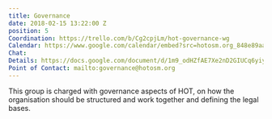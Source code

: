 ```yaml
---
title: Governance
date: 2018-02-15 13:22:00 Z
position: 5
Coordination: https://trello.com/b/Cg2cpjLm/hot-governance-wg
Calendar: https://www.google.com/calendar/embed?src=hotosm.org_848e89aaiab04ag94d23rqn558%40group.calendar.google.com
Chat: 
Details: https://docs.google.com/document/d/1m9_odHZfAE7Xe2nD2GIUCq6yiyczuTvi0uJNEdXQmd0/edit
Point of Contact: mailto:governance@hotosm.org
---
```


This group is charged with governance aspects of HOT, on how the organisation should be structured and work together and defining the legal bases.
